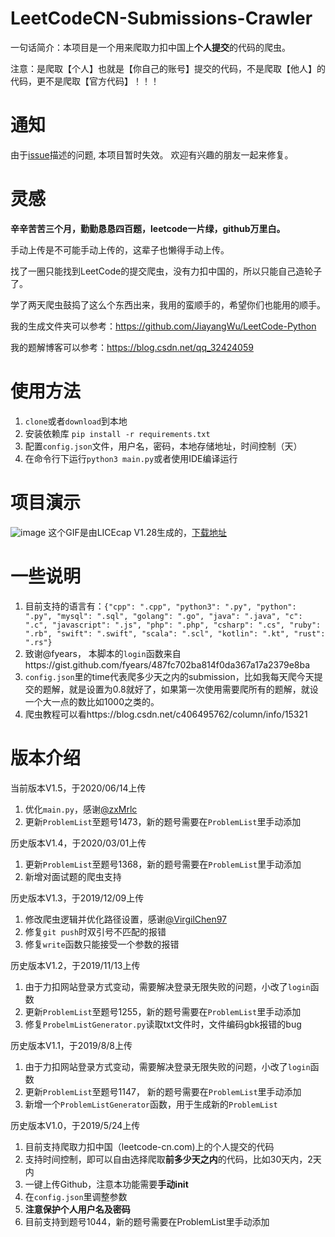 # LeetCodeCN-Submissions-Crawler
一句话简介：本项目是一个用来爬取力扣中国上**个人提交**的代码的爬虫。

注意：是爬取【个人】也就是【你自己的账号】提交的代码，不是爬取【他人】的代码，更不是爬取【官方代码】！！！

# 通知
由于[issue](https://github.com/JiayangWu/LeetCodeCN-Submissions-Crawler/issues/17)描述的问题, 本项目暂时失效。
欢迎有兴趣的朋友一起来修复。


# 灵感
**辛辛苦苦三个月，勤勤恳恳四百题，leetcode一片绿，github万里白。**

手动上传是不可能手动上传的，这辈子也懒得手动上传。

找了一圈只能找到LeetCode的提交爬虫，没有力扣中国的，所以只能自己造轮子了。

学了两天爬虫鼓捣了这么个东西出来，我用的蛮顺手的，希望你们也能用的顺手。

我的生成文件夹可以参考：https://github.com/JiayangWu/LeetCode-Python

我的题解博客可以参考：https://blog.csdn.net/qq_32424059

# 使用方法
1. `clone`或者`download`到本地
2. 安装依赖库 `pip install -r requirements.txt`
3. 配置`config.json`文件，用户名，密码，本地存储地址，时间控制（天）
4. 在命令行下运行`python3 main.py`或者使用IDE编译运行

# 项目演示
![image](https://github.com/JiayangWu/LeetCodeCN-Submissions-Crawler/blob/master/demo.gif)
这个GIF是由LICEcap V1.28生成的，[下载地址](https://www.cockos.com/licecap/)
# 一些说明
1. 目前支持的语言有：`{"cpp": ".cpp", "python3": ".py", "python": ".py", "mysql": ".sql", "golang": ".go", "java": ".java",
                   "c": ".c", "javascript": ".js", "php": ".php", "csharp": ".cs", "ruby": ".rb", "swift": ".swift",
                   "scala": ".scl", "kotlin": ".kt", "rust": ".rs"}`
2. 致谢@fyears， 本脚本的`login`函数来自https://gist.github.com/fyears/487fc702ba814f0da367a17a2379e8ba
3. `config.json`里的time代表爬多少天之内的submission，比如我每天爬今天提交的题解，就是设置为0.8就好了，如果第一次使用需要爬所有的题解，就设一个大一点的数比如1000之类的。
4. 爬虫教程可以看https://blog.csdn.net/c406495762/column/info/15321

# 版本介绍
当前版本V1.5，于2020/06/14上传
1. 优化`main.py`，感谢[@zxMrlc](https://github.com/zxmrlc)
2. 更新`ProblemList`至题号1473，新的题号需要在`ProblemList`里手动添加

历史版本V1.4，于2020/03/01上传
1. 更新`ProblemList`至题号1368，新的题号需要在`ProblemList`里手动添加
2. 新增对面试题的爬虫支持

历史版本V1.3，于2019/12/09上传
1. 修改爬虫逻辑并优化路径设置，感谢[@VirgilChen97](https://github.com/VirgilChen97)
3. 修复`git push`时双引号不匹配的报错
4. 修复`write`函数只能接受一个参数的报错

历史版本V1.2，于2019/11/13上传
1. 由于力扣网站登录方式变动，需要解决登录无限失败的问题，小改了`login`函数
2. 更新`ProblemList`至题号1255，新的题号需要在`ProblemList`里手动添加
3. 修复`ProbelmListGenerator.py`读取txt文件时，文件编码gbk报错的bug

历史版本V1.1，于2019/8/8上传
1. 由于力扣网站登录方式变动，需要解决登录无限失败的问题，小改了`login`函数
2. 更新`ProblemList`至题号1147， 新的题号需要在`ProblemList`里手动添加
3. 新增一个`ProblemListGenerator`函数，用于生成新的`ProblemList`

历史版本V1.0，于2019/5/24上传
1. 目前支持爬取力扣中国（leetcode-cn.com)上的个人提交的代码
2. 支持时间控制，即可以自由选择爬取**前多少天之内**的代码，比如30天内，2天内
3. 一键上传Github，注意本功能需要**手动init**
4. 在`config.json`里调整参数
5. **注意保护个人用户名及密码**
6. 目前支持到题号1044，新的题号需要在ProblemList里手动添加

